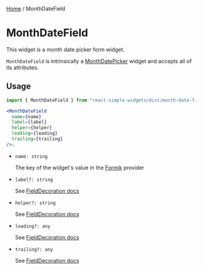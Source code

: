 [Home](../../../README.md) / MonthDateField

# MonthDateField

This widget is a month date picker form widget.

`MonthDateField` is intrinsically a [MonthDatePicker](../month-date-picker/month-date-picker-usage.md) widget and accepts all of its attributes.

## Usage

```jsx
import { MonthDateField } from "react-simple-widgets/dist/month-date-field";

<MonthDateField
  name={name}
  label={label}
  helper={helper}
  leading={leading}
  trailing={trailing}
/>;
```

- `name: string`

  The key of the widget's value in the [Formik](https://jaredpalmer.com/formik/) provider

- `label?: string`

  See [FieldDecoration docs](../field-decoration/field-decoration-usage.md)

- `helper?: string`

  See [FieldDecoration docs](../field-decoration/field-decoration-usage.md)

- `leading?: any`

  See [FieldDecoration docs](../field-decoration/field-decoration-usage.md)

- `trailing?: any`

  See [FieldDecoration docs](../field-decoration/field-decoration-usage.md)
